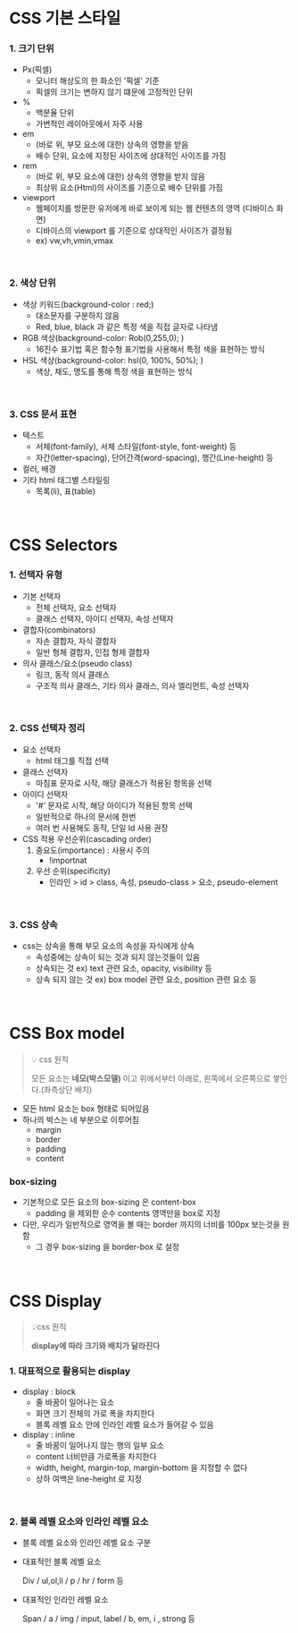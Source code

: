 # CSS 기본 스타일

### 1. 크기 단위

- Px(픽셀)
  - 모니터 해상도의 한 화소인 '픽셀' 기준
  - 픽셀의 크기는 변하지 않기 떄문에 고정적인 단위
- % 
  - 백분율 단위
  - 가변적인 레이아웃에서 자주 사용 
- em 
  - (바로 위, 부모 요소에 대한) 상속의 영향을 받음
  - 배수 단위, 요소에 지정된 사이즈에 상대적인 사이즈를 가짐 
- rem 
  - (바로 위, 부모 요소에 대한) 상속의 영향을 받지 않음
  - 최상위 요소(Html)의 사이즈를 기준으로 배수 단위를 가짐 
- viewport
  - 웹페이지를 방문한 유저에게 바로 보이게 되는 웹 컨텐츠의 영역 (디바이스 화면)
  - 디바이스의 viewport 를 기준으로 상대적인 사이즈가 결정됨 
  - ex) vw,vh,vmin,vmax 

<br>

### 2. 색상 단위

- 색상 키워드(background-color : red;)
  - 대소문자를 구분하지 않음
  - Red, blue, black 과 같은 특정 색을 직접 글자로 나타냄
- RGB 색상(background-color: Rob(0,255,0); )
  - 16진수 표기법 혹은 함수형 표기법을 사용해서 특정 색을 표현하는 방식
- HSL 색상(background-color: hsl(0, 100%, 50%); )
  - 색상, 채도, 명도를 통해 특정 색을 표현하는 방식 

<Br>

### 3. CSS 문서 표현

- 텍스트 
  - 서체(font-family), 서체 스타일(font-style, font-weight) 등
  - 자간(letter-spacing), 단어간격(word-spacing), 행간(Line-height) 등
- 컬러, 배경
- 기타 html 태그별 스타일링
  - 목록(li), 표(table)

<br>

# CSS Selectors 

### 1. 선택자 유형

- 기본 선택자
  - 전체 선택자, 요소 선택자 
  - 클래스 선택자, 아이디 선택자, 속성 선택자
- 결합자(combinators)
  - 자손 결합자, 자식 결합자
  - 일반 형체 결합자, 인접 형제 결합자
- 의사 클래스/요소(pseudo class)
  - 링크, 동적 의사 클래스
  - 구조적 의사 클래스, 기타 의사 클래스, 의사 엘리먼트, 속성 선택자 

<br>

### 2. CSS 선택자 정리

- 요소 선택자
  - html 태그를 직접 선택
- 클래스 선택자
  - 마침표 문자로 시작, 해당 클래스가 적용된 항목을 선택
- 아이디 선택자 
  - '#' 문자로 시작, 해당 아이디가 적용된 항목 선택
  - 일반적으로 하나의 문서에 한번
  - 여러 번 사용해도 동작, 단일 Id 사용 권장 
- CSS 적용 우선순위(cascading order)
  1. 중요도(importance) : 사용시 주의 
     - !importnat
  2. 우선 순위(specificity)
     -  인라인 > id > class, 속성, pseudo-class > 요소, pseudo-element

<br>

### 3. CSS 상속

- css는 상속을 통해 부모 요소의 속성을 자식에게 상속
  - 속성중에는 상속이 되는 것과 되지 않는것들이 있음
  - 상속되는 것 ex) text 관련 요소, opacity, visibility 등
  - 상속 되지 않는 것 ex) box model 관련 요소, position 관련 요소 등

<br>

# CSS Box model 

> 💡 css 원칙 
>
> 모든 요소는 **네모(박스모델)** 이고 위에서부터 아래로, 왼쪽에서 오른쪽으로 쌓인다.(좌측상단 배치)

- 모든 html 요소는 box 형태로 되어있음
- 하나의 박스는 네 부분으로 이루어짐
  - margin
  - border
  - padding
  - content

### box-sizing

- 기본적으로 모든 요소의 box-sizing 은 content-box
  - padding 을 제외한 순수 contents 영역만을 box로 지정
- 다만, 우리가 일반적으로 영역을 볼 때는 border 까지의 너비를 100px 보는것을 원함
  - 그 경우 box-sizing 을 border-box 로 설정 

<br>

# CSS Display

> 💡css 원칙
>
> **display에 따라 크기와 배치가 달라진다**



### 1. 대표적으로 활용되는 display

- display : block
  - 줄 바꿈이 일어나는 요소
  - 화면 크기 전체의 가로 폭을 차지한다
  - 블록 레벨 요소 안에 인라인 레벨 요소가 들어갈 수 있음
- display : inline
  - 줄 바꿈이 일어나지 않는 행의 일부 요소
  - content 너비만큼 가로폭을 차지한다
  - width, height, margin-top, margin-bottom 을 지정할 수 없다
  - 상하 여백은 line-height 로 지정 

<br>

### 2. 블록 레벨 요소와 인라인 레벨 요소

- 블록 레벨 요소와 인라인 레벨 요소 구분 

- 대표적인 블록 레벨 요소 

  Div / ul,ol,li / p / hr / form 등

- 대표적인 인라인 레벨 요소

  Span / a / img / input, label / b, em, i , strong 등

  

  

